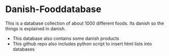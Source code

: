 # Danish-Fooddatabase
This is a database collection of about 1000 different foods. Its danish so the things is explained in danish.

- This database also contains some danish products
- This github repo also includes python script to insert html lists into databases

